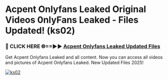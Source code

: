 # Acpent Onlyfans Leaked Original Videos 0nlyFans Leaked - Files Updated! (ks02)

<h3>🔴 CLICK HERE 🌐==►► <a href="https://tinyurl.com/2wckxsce" rel="nofollow">Acpent Onlyfans Leaked Updated Files</a></h3>

Get Acpent Onlyfans Leaked and all content. Now you can access all videos and pictures of Acpent Onlyfans Leaked. New Updated Files 2025!

[![ks02](https://i.imgur.com/AFduVYN.gif)](https://tinyurl.com/2wckxsce)
